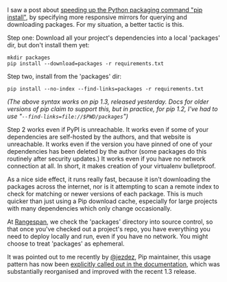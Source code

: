 <!--
.. title: pip install : Lightspeed and Bulletproof
.. slug: pip-install-lightspeed-and-bulletproof
.. date: 2013-03-08 09:29:09-06:00
.. tags: geek,software,python,terminal
-->


I saw a post about [speeding up the Python packaging command "pip
install"](http://www.scottisheyes.com/how-to-fix-slow-pip-install), by
specifying more responsive mirrors for querying and downloading
packages. For my situation, a better tactic is this.

Step one: Download all your project's dependencies into a local
'packages' dir, but don't install them yet:

```shell
mkdir packages
pip install --download=packages -r requirements.txt
```

Step two, install from the 'packages' dir:

```shell
pip install --no-index --find-links=packages -r requirements.txt
```

*(The above syntax works on pip 1.3, released yesterday. Docs for older
versions of pip claim to support this, but in practice, for pip 1.2,
I've had to use "`--find-links=file://$PWD/packages`")*

Step 2 works even if PyPI is unreachable. It works even if some of your
dependencies are self-hosted by the authors, and that website is
unreachable. It works even if the version you have pinned of one of your
dependencies has been deleted by the author (some packages do this
routinely after security updates.) It works even if you have no network
connection at all. In short, it makes creation of your virtualenv
bulletproof.

As a nice side effect, it runs really fast, because it isn't downloading
the packages across the internet, nor is it attempting to scan a remote
index to check for matching or newer versions of each package. This is
much quicker than just using a Pip download cache, especially for large
projects with many dependencies which only change occasionally.

At [Rangespan](http://rangespan.com), we check the 'packages' directory
into source control, so that once you've checked out a project's repo,
you have everything you need to deploy locally and run, even if you have
no network. You might choose to treat 'packages' as ephemeral.

It was pointed out to me recently by
[@jezdez](https://twitter.com/jezdez), Pip maintainer, this usage
pattern has now been [explicitly called out in the
documentation](http://www.pip-installer.org/en/latest/cookbook.html#fast-local-installs),
which was substantially reorganised and improved with the recent 1.3
release.
